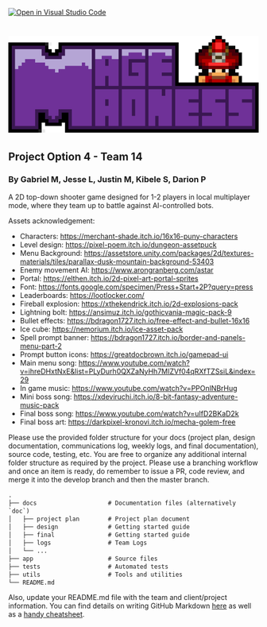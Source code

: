 [![Open in Visual Studio Code](https://classroom.github.com/assets/open-in-vscode-718a45dd9cf7e7f842a935f5ebbe5719a5e09af4491e668f4dbf3b35d5cca122.svg)](https://classroom.github.com/online_ide?assignment_repo_id=12113751&assignment_repo_type=AssignmentRepo)
# ![alt text](https://github.com/COSC-499-W2023/year-long-project-team-14/blob/updateReadMe/docs/design/mageMadnessLogoNoBorder.png "Mage Madness")
## Project Option 4 - Team 14
### By Gabriel M, Jesse L, Justin M, Kibele S, Darion P

A 2D top-down shooter game designed for 1-2 players in local multiplayer mode, where they team up to battle against AI-controlled bots.

Assets acknowledgement:
* Characters: https://merchant-shade.itch.io/16x16-puny-characters
* Level design: https://pixel-poem.itch.io/dungeon-assetpuck
* Menu Background: https://assetstore.unity.com/packages/2d/textures-materials/tiles/parallax-dusk-mountain-background-53403
* Enemy movement AI: https://www.arongranberg.com/astar
* Portal: https://elthen.itch.io/2d-pixel-art-portal-sprites
* Font: https://fonts.google.com/specimen/Press+Start+2P?query=press
* Leaderboards: https://lootlocker.com/
* Fireball explosion: https://xthekendrick.itch.io/2d-explosions-pack
* Lightning bolt: https://ansimuz.itch.io/gothicvania-magic-pack-9
* Bullet effects: https://bdragon1727.itch.io/free-effect-and-bullet-16x16
* Ice cube: https://nemorium.itch.io/ice-asset-pack
* Spell prompt banner: https://bdragon1727.itch.io/border-and-panels-menu-part-2
* Prompt button icons: https://greatdocbrown.itch.io/gamepad-ui
* Main menu song: https://www.youtube.com/watch?v=ihreDHxtNxE&list=PLyDurh0QXZaNyHh7MIZVf04qRXfTZSsiL&index=29
* In game music: https://www.youtube.com/watch?v=PPOnlNBrHug
* Mini boss song: https://xdeviruchi.itch.io/8-bit-fantasy-adventure-music-pack
* Final boss song: https://www.youtube.com/watch?v=uIfD2BKaD2k
* Final boss art: https://darkpixel-kronovi.itch.io/mecha-golem-free

Please use the provided folder structure for your docs (project plan, design documentation, communications log, weekly logs, and final documentation), source code, testing, etc.    You are free to organize any additional internal folder structure as required by the project.  Please use a branching workflow and once an item is ready, do remember to issue a PR, code review, and merge it into the develop branch and then the master branch.
```
.
├── docs                    # Documentation files (alternatively `doc`)
│   ├── project plan        # Project plan document
│   ├── design              # Getting started guide
│   ├── final               # Getting started guide
│   ├── logs                # Team Logs
│   └── ...          
├── app                     # Source files
├── tests                   # Automated tests 
├── utils                   # Tools and utilities
└── README.md
```
Also, update your README.md file with the team and client/project information.  You can find details on writing GitHub Markdown [here](https://docs.github.com/en/get-started/writing-on-github/getting-started-with-writing-and-formatting-on-github/basic-writing-and-formatting-syntax) as well as a [handy cheatsheet](https://enterprise.github.com/downloads/en/markdown-cheatsheet.pdf).   
